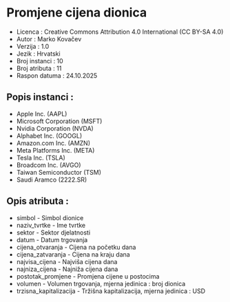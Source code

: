 # Promjene cijena dionica

- Licenca : Creative Commons Attribution 4.0 International (CC BY-SA 4.0)
- Autor : Marko Kovačev
- Verzija : 1.0
- Jezik : Hrvatski
- Broj instanci : 10
- Broj atributa : 11
- Raspon datuma : 24.10.2025

## Popis instanci :
- Apple Inc. (AAPL)
- Microsoft Corporation (MSFT)
- Nvidia Corporation (NVDA)
- Alphabet Inc. (GOOGL)
- Amazon.com Inc. (AMZN)
- Meta Platforms Inc. (META)
- Tesla Inc. (TSLA)
- Broadcom Inc. (AVGO)
- Taiwan Semiconductor (TSM)
- Saudi Aramco (2222.SR)

## Opis atributa :
- simbol - Simbol dionice
- naziv_tvrtke - Ime tvrtke
- sektor - Sektor djelatnosti
- datum - Datum trgovanja
- cijena_otvaranja - Cijena na početku dana
- cijena_zatvaranja - Cijena na kraju dana
- najvisa_cijena - Najviša cijena dana
- najniza_cijena - Najniža cijena dana
- postotak_promjene - Promjena cijene u postocima
- volumen - Volumen trgovanja, mjerna jedinica : broj dionica
- trzisna_kapitalizacija - Tržišna kapitalizacija, mjerna jedinica : USD

